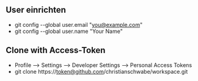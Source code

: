 ## User einrichten
- git config --global user.email "you@example.com"
- git config --global user.name "Your Name"

## Clone with Access-Token
- Profile --> Settings --> Developer Settings --> Personal Access Tokens
- git clone https://token@github.com/christianschwabe/workspace.git
